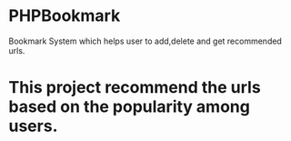 # PHPBookmark
Bookmark System which helps user to add,delete and get recommended urls.


# This project recommend the urls based on the popularity among users.

